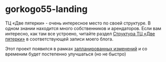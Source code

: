 # gorkogo55-landing

ТЦ «Две пятерки» - очень интересное место по своей структуре.
В одном знании находится много собственников и арендаторов.
Если вам интересно, как там все устроено, читайте раздел 
[Структура ТЦ «Две пятерки»](https://frontend-basics.blogspot.com/2019/05/first-review-gorkogo55.html) 
в соответствующей записи моего блога.

Этот проект появился в рамках [запланированных изменений](https://frontend-basics.blogspot.com/2019/06/update-requirements.html) и со временим будет постепенно улучшаться (но не быстро)
